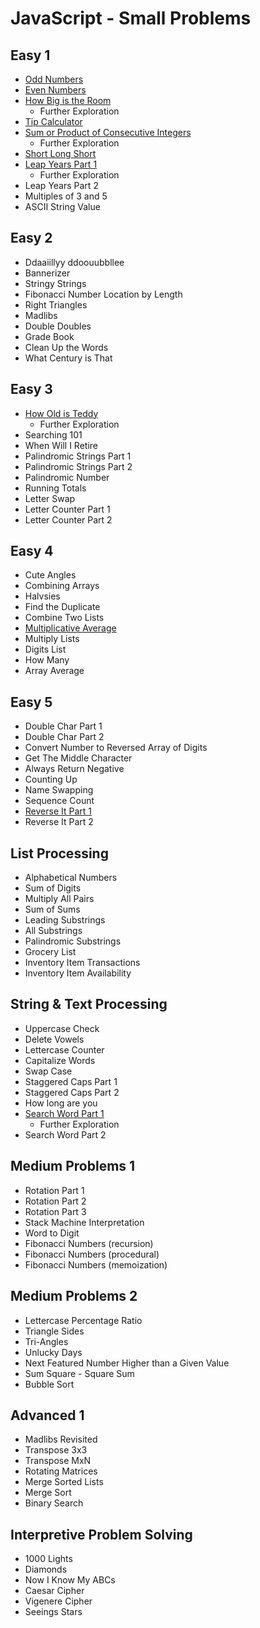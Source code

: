 # JavaScript - Small Problems

## Easy 1

-   [Odd Numbers](odd_numbers.js)
-   [Even Numbers](even_numbers.js)
-   [How Big is the Room](how_big_is_the_room.js)
    -   Further Exploration
-   [Tip Calculator](tip_calculator.js)
-   [Sum or Product of Consecutive Integers](sum_or_product_of_consecutive_integers.js)
    -   Further Exploration
-   [Short Long Short](short_long_short.js)
-   [Leap Years Part 1](leap_years1.js)
    -   Further Exploration
-   Leap Years Part 2
-   Multiples of 3 and 5
-   ASCII String Value

## Easy 2

-   Ddaaiillyy ddoouubbllee
-   Bannerizer
-   Stringy Strings
-   Fibonacci Number Location by Length
-   Right Triangles
-   Madlibs
-   Double Doubles
-   Grade Book
-   Clean Up the Words
-   What Century is That

## Easy 3

-   [How Old is Teddy](how_old_is_teddy.js)
    -   Further Exploration
-   Searching 101
-   When Will I Retire
-   Palindromic Strings Part 1
-   Palindromic Strings Part 2
-   Palindromic Number
-   Running Totals
-   Letter Swap
-   Letter Counter Part 1
-   Letter Counter Part 2

## Easy 4

-   Cute Angles
-   Combining Arrays
-   Halvsies
-   Find the Duplicate
-   Combine Two Lists
-   [Multiplicative Average](multiplicative_average.js)
-   Multiply Lists
-   Digits List
-   How Many
-   Array Average

## Easy 5

-   Double Char Part 1
-   Double Char Part 2
-   Convert Number to Reversed Array of Digits
-   Get The Middle Character
-   Always Return Negative
-   Counting Up
-   Name Swapping
-   Sequence Count
-   [Reverse It Part 1](reverse_it.js)
-   Reverse It Part 2

## List Processing

-   Alphabetical Numbers
-   Sum of Digits
-   Multiply All Pairs
-   Sum of Sums
-   Leading Substrings
-   All Substrings
-   Palindromic Substrings
-   Grocery List
-   Inventory Item Transactions
-   Inventory Item Availability

## String & Text Processing

-   Uppercase Check
-   Delete Vowels
-   Lettercase Counter
-   Capitalize Words
-   Swap Case
-   Staggered Caps Part 1
-   Staggered Caps Part 2
-   How long are you
-   [Search Word Part 1](search_word.js)
    -   Further Exploration
-   Search Word Part 2

## Medium Problems 1

-   Rotation Part 1
-   Rotation Part 2
-   Rotation Part 3
-   Stack Machine Interpretation
-   Word to Digit
-   Fibonacci Numbers (recursion)
-   Fibonacci Numbers (procedural)
-   Fibonacci Numbers (memoization)

## Medium Problems 2

-   Lettercase Percentage Ratio
-   Triangle Sides
-   Tri-Angles
-   Unlucky Days
-   Next Featured Number Higher than a Given Value
-   Sum Square - Square Sum
-   Bubble Sort

## Advanced 1

-   Madlibs Revisited
-   Transpose 3x3
-   Transpose MxN
-   Rotating Matrices
-   Merge Sorted Lists
-   Merge Sort
-   Binary Search

## Interpretive Problem Solving

-   1000 Lights
-   Diamonds
-   Now I Know My ABCs
-   Caesar Cipher
-   Vigenere Cipher
-   Seeings Stars
